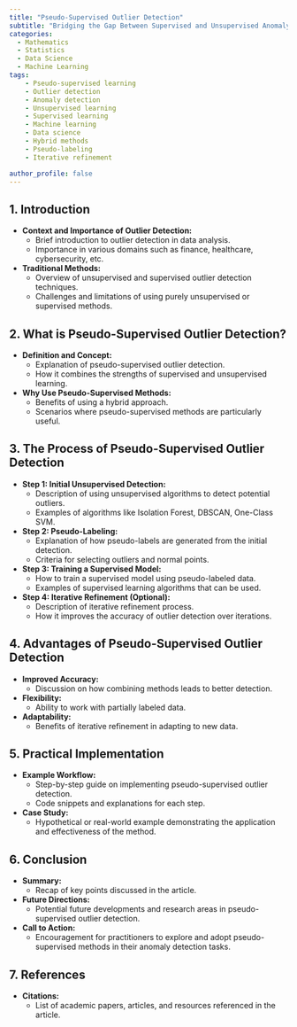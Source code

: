 ```yaml
---
title: "Pseudo-Supervised Outlier Detection"
subtitle: "Bridging the Gap Between Supervised and Unsupervised Anomaly Detection"
categories:
  - Mathematics
  - Statistics
  - Data Science
  - Machine Learning
tags:
    - Pseudo-supervised learning
    - Outlier detection
    - Anomaly detection
    - Unsupervised learning
    - Supervised learning
    - Machine learning
    - Data science
    - Hybrid methods
    - Pseudo-labeling
    - Iterative refinement

author_profile: false
---
```


## 1. Introduction

- **Context and Importance of Outlier Detection:**
  - Brief introduction to outlier detection in data analysis.
  - Importance in various domains such as finance, healthcare, cybersecurity, etc.
- **Traditional Methods:**
  - Overview of unsupervised and supervised outlier detection techniques.
  - Challenges and limitations of using purely unsupervised or supervised methods.

## 2. What is Pseudo-Supervised Outlier Detection?

- **Definition and Concept:**
  - Explanation of pseudo-supervised outlier detection.
  - How it combines the strengths of supervised and unsupervised learning.
- **Why Use Pseudo-Supervised Methods:**
  - Benefits of using a hybrid approach.
  - Scenarios where pseudo-supervised methods are particularly useful.

## 3. The Process of Pseudo-Supervised Outlier Detection

- **Step 1: Initial Unsupervised Detection:**
  - Description of using unsupervised algorithms to detect potential outliers.
  - Examples of algorithms like Isolation Forest, DBSCAN, One-Class SVM.
- **Step 2: Pseudo-Labeling:**
  - Explanation of how pseudo-labels are generated from the initial detection.
  - Criteria for selecting outliers and normal points.
- **Step 3: Training a Supervised Model:**
  - How to train a supervised model using pseudo-labeled data.
  - Examples of supervised learning algorithms that can be used.
- **Step 4: Iterative Refinement (Optional):**
  - Description of iterative refinement process.
  - How it improves the accuracy of outlier detection over iterations.

## 4. Advantages of Pseudo-Supervised Outlier Detection

- **Improved Accuracy:**
  - Discussion on how combining methods leads to better detection.
- **Flexibility:**
  - Ability to work with partially labeled data.
- **Adaptability:**
  - Benefits of iterative refinement in adapting to new data.

## 5. Practical Implementation

- **Example Workflow:**
  - Step-by-step guide on implementing pseudo-supervised outlier detection.
  - Code snippets and explanations for each step.
- **Case Study:**
  - Hypothetical or real-world example demonstrating the application and effectiveness of the method.

## 6. Conclusion

- **Summary:**
  - Recap of key points discussed in the article.
- **Future Directions:**
  - Potential future developments and research areas in pseudo-supervised outlier detection.
- **Call to Action:**
  - Encouragement for practitioners to explore and adopt pseudo-supervised methods in their anomaly detection tasks.

## 7. References

- **Citations:**
  - List of academic papers, articles, and resources referenced in the article.